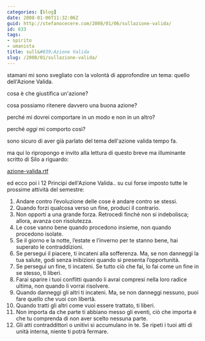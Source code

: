```yaml
---
categories: [blog]
date: 2008-01-06T11:32:06Z
guid: http://stefanocecere.com/2008/01/06/sullazione-valida/
id: 633
tags:
- spirito
- umanista
title: sull&#039;Azione Valida
slug: /2008/01/sullazione-valida/
---
```


stamani mi sono svegliato con la volontà di approfondire un tema: quello dell'Azione Valida.

cosa è che giustifica un'azione?
  
cosa possiamo ritenere davvero una buona azione?
  
perché mi dovrei comportare in un modo e non in un altro?
  
perché _oggi_ mi comporto così?

sono sicuro di aver già parlato del tema dell'azione valida tempo fa.
  
ma qui lo ripropongo e invito alla lettura di questo breve ma illuminante scritto di Silo a riguardo:

[azione-valida.rtf](http://stefanocecere.com/wp-content/uploads/2008/01/azione-valida.rtf "azione-valida.rtf")

ed ecco poi i 12 Principi dell'Azione Valida.. su cui forse imposto tutte le prossime attività del semestre:

  1. Andare contro l’evoluzione delle cose è andare contro se stessi.
  2. Quando forzi qualcosa verso un fine, produci il contrario.
  3. Non opporti a una grande forza. Retrocedi finché non si indebolisca; allora, avanza con risolutezza.
  4. Le cose vanno bene quando procedono insieme, non quando procedono isolate.
  5. Se il giorno e la notte, l’estate e l’inverno per te stanno bene, hai superato le contraddizioni.
  6. Se persegui il piacere, ti incateni alla sofferenza. Ma, se non danneggi la tua salute, godi senza inibizioni quando si presenta l’opportunità.
  7. Se persegui un fine, ti incateni. Se tutto ciò che fai, lo fai come un fine in se stesso, ti liberi.
  8. Farai sparire i tuoi conflitti quando li avrai compresi nella loro radice ultima, non quando li vorrai risolvere.
  9. Quando danneggi gli altri ti incateni. Ma, se non danneggi nessuno, puoi fare quello che vuoi con libertà.
 10. Quando tratti gli altri come vuoi essere trattato, ti liberi.
 11. Non importa da che parte ti abbiano messo gli eventi, ciò che importa è che tu comprenda di non aver scelto nessuna parte.
 12. Gli atti contraddittori o unitivi si accumulano in te. Se ripeti i tuoi atti di unità interna, niente ti potrà fermare.